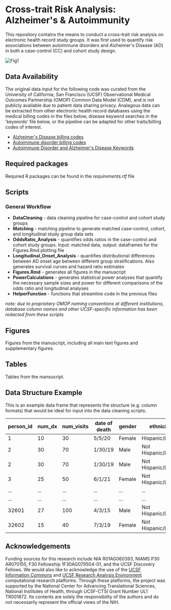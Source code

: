 # Cross-trait Risk Analysis: Alzheimer's & Autoimmunity
This repository contains the means to conduct a cross-trait risk analysis on electronic health record study groups. It was first used to quantify risk associations between autoimmune disorders and Alzheimer's Disease (AD) in both a case-control (CC) and cohort study design.


![Fig1](https://github.com/gramey02/AD_AID_Project/assets/94878687/a1fbe3e5-3c48-4d1a-8897-1596c69854b6)


## Data Availability
The original data input for the following code was curated from the 
University of California, San Francisco (UCSF) Observational Medical 
Outcomes Partnership (OMOP) Common Data Model (CDM), and is not publicly 
available due to patient data sharing privacy. Analagous data can be 
extracted from other electronic health record databases using the medical 
billing codes in the files below, disease keyword searches in the 
'keywords' file below, or 
the pipeline can be adapted for other traits/billing codes of interest.

* [Alzheimer's Disease billing codes](https://docs.google.com/spreadsheets/d/1bzQN4iUvpV92Ke8re1JsipjxPmY9MTlKL0ZoBdUmBPg/edit#gid=0)
* [Autoimmune disorder billing codes](https://docs.google.com/spreadsheets/d/1d-O7TLsyBrxEE4MqsEuf6322mG9UcLf68ndhuOm6mu4/edit#gid=0)
* [Autoimmune Disorder and Alzheimer's Disease
Keywords](https://docs.google.com/spreadsheets/d/1ImZNCqbBNpE3UKrMWOxgX_v3An8_SYkZOIEB8gsSo5Y/edit?usp=sharing)

## Required packages
Required R packages can be found in the _requirements.rtf_ file

## Scripts
### General Workflow

* __DataCleaning__ - data cleaning pipeline for case-control and cohort study groups
* __Matching__ - matching pipeline to generate matched case-control, cohort, and longitudinal study group data sets
* __OddsRatio_Analysis__ - quantifies odds ratios in the case-control and cohort study groups. Input: matched data, output: dataframes for the Figures.Rmd plotting file
* __Longitudinal_Onset_Analysis__ - quantifies distributional differences between AD onset age between different group stratifications. Also generates survival curves and hazard ratio estimates
* __Figures.Rmd__ - generates all figures in the manuscript
* __PowerCalculations__ - generates statistical power analyses that quantify the necessary sample sizes and power for different comparisons of the odds ratio and longitudinal analyses
* __HelperFunction__ - functions that streamline code in the previous files

_note: due to proprietary OMOP naming conventions at different institutions, database column names and other UCSF-specific information has been redacted from these scripts_

## Figures
Figures from the manuscript, including all main text figures and 
supplementary figures.

## Tables
Tables from the mansucript.

## Data Structure Example
This is an example data frame that represents the structure (e.g. column 
formats) that would be ideal for input into the data cleaning scripts.

| person_id     | num_dx        | num_visits | date of death | gender | ethnicity             |
|---------------|---------------|------------|---------------|--------|-----------------------|
| 1             | 10            | 30         | 5/5/20        | Female | Hispanic/Latino       |
| 2             | 30            | 70         | 1/30/19       | Male   | Not Hispanic/Latino   |
| 2             | 30            | 70         | 1/30/19       | Male   | Not Hispanic/Latino   |
| 3             | 25            | 50         | 6/1/21        | Female | Not Hispanic/Latino   |
| ...           | ...           | ...        | ...           | ...    | ...                   |
| ...           | ...           | ...        | ...           | ...    | ...                   |
| 32601         | 27            | 100        | 4/3/15        | Male   | Not Hispanic/Latino   |
| 32602         | 15            | 40         | 7/3/19        | Female | Not Hispanic/Latino   |

## Acknowledgements
Funding sources for this research include NIA R01AG060393, NIAMS P30 AR070155, F30 Fellowship 1F30AG079504-01, and the UCSF Discovery Fellows. We would also like to acknowledge the use of the [UCSF Information Commons](https://informationcommons.ucsf.edu/) and [UCSF Research Analysis Environment](https://it.ucsf.edu/service/rae) computational research platforms. Through these platforms, the project was supported by the National Center for Advancing Translational Sciences, National Institutes of Health, through UCSF-CTSI Grant Number UL1 TR001872. Its contents are solely the responsibility of the authors and do not necessarily represent the official views of the NIH.
